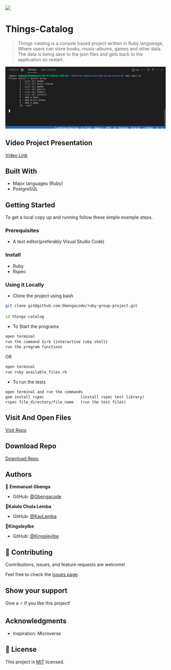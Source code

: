 ![](https://img.shields.io/badge/microverse-blueviolet)

# Things-Catalog

> Things-catalog is a console based project written in Ruby langueage, Where users can store books, music-albums, games and other data. The data is being save to the json files and gets back to the application on restart.

![screenshot](./screen.png)

## Video Project Presentation
[Video Link](https://drive.google.com/file/d/15scQIfhdTM2s4p-RxD1RU_yjQ1qPTMVZ/view?usp=sharing)
## Built With

- Major languages (Ruby)
- PostgreSQL

## Getting Started

To get a local copy up and running follow these simple example steps.

### Prerequisites
- A text editor(preferably Visual Studio Code)

### Install
- Ruby
- Rspec

### Using it Locally

- Clone the project using bash

```bash 
git clone git@github.com:Gbengacode/ruby-group-project.git

cd things-catalog
```

- To Start the programs
```bash
open terminal
run the command $irb (interactive ruby shell)
run the program functions
```

OR 

```bash
open terminal
run ruby available_files.rb
```

- To run the tests
```baash
open terminal and run the commands
gem install rspec                (install rspec test library)
rspec file_directory/file_name   (run the test files)
```

## Visit And Open Files

[Visit Repo](https://github.com/Gbengacode/ruby-group-project)

## Download Repo

[Download Repo](https://github.com/Gbengacode/ruby-group-project/archive/refs/heads/dev.zip)


## Authors

👤 **Emmanuel Gbenga**

- GitHub: [@Gbengacode](https://github.com/Gbengacode)


 👤**Kalolo Chola Lemba**

- GitHub: [@KayLemba](https://github.com/KayLemba)


 👤**KingsleyIbe**

- GitHub: [@KingsleyIbe](https://github.com/https://github.com/KingsleyIbe)


## 🤝 Contributing

Contributions, issues, and feature requests are welcome!

Feel free to check the [issues page](https://github.com/Gbengacode/ruby-group-project/issues).

## Show your support

Give a ⭐️ if you like this project!

## Acknowledgments

- Inspiration: Microverse

## 📝 License

This project is [MIT](./LICENSE.md) licensed.